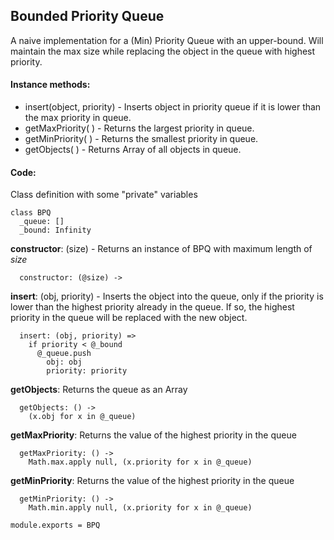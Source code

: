 Bounded Priority Queue
-----------

A naive implementation for a (Min) Priority Queue with an upper-bound. Will maintain the max size while replacing the object in the queue with highest priority.

#### Instance methods:

- insert(object, priority) - Inserts object in priority queue if it is lower than the max priority in queue.
- getMaxPriority( ) - Returns the largest priority in queue.
- getMinPriority( ) - Returns the smallest priority in queue.
- getObjects( ) - Returns Array of all objects in queue.

#### Code:

Class definition with some "private" variables

    class BPQ
      _queue: []
      _bound: Infinity

**constructor**: (size) - Returns an instance of BPQ with maximum length of _size_

      constructor: (@size) ->

**insert**: (obj, priority) - Inserts the object into the queue, only if the priority is lower than the highest priority already in the queue. If so, the highest priority in the queue will be replaced with the new object.

      insert: (obj, priority) =>
        if priority < @_bound
          @_queue.push
            obj: obj
            priority: priority

**getObjects**: Returns the queue as an Array

      getObjects: () ->
        (x.obj for x in @_queue)

**getMaxPriority**: Returns the value of the highest priority in the queue

      getMaxPriority: () ->
        Math.max.apply null, (x.priority for x in @_queue)

**getMinPriority**: Returns the value of the highest priority in the queue

      getMinPriority: () ->
        Math.min.apply null, (x.priority for x in @_queue)

    module.exports = BPQ
